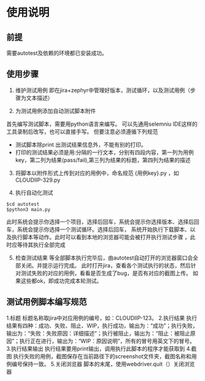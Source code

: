 # 使用说明

## 前提
 需要autotest及依赖的环境都已安装成功。

## 使用步骤

1. 维护测试用例
 即在jira+zephyr中管理好版本，测试循环，以及测试用例（步骤为文本描述）

2. 为测试用例添加自动测试脚本附件

 首先编写测试脚本，需要用python语言来编写。
 可以先通用selemniu IDE这样的工具录制后改写，也可以直接手写。
 但要注意必须遵循下列规范

   - 测试脚本除print 出测试结果信息外，不能有别的打印。
   - 打印的测试结果必须是用:分隔的一行文本，分别有四段内容，第一列为用例key，第二列为结果(pass/fail),第三列为结果的标题，第四列为结果的描述
   
3. 将脚本以附件形式上传到对应的用例中，命名规范 {用例key}.py ，如  CLOUDIIP-329.py

4. 执行自动化测试

``` 
$cd autotest
$python3 main.py

``` 
此时系统会提示你选择一个项目，选择后回车，系统会提示你选择版本、选择后回车，系统会提示你选择一个测试循环。选择后回车，
系统开始执行下载脚本、以及执行脚本等动作。此时可以看到本地的浏览器可能会被打开执行测试步骤 ，此时应等待其执行全部完成

5. 检查测试结果
等全部脚本执行完毕后，由autotest自动打开的浏览器窗口会全部关闭。并提示运行完成。
此时打开jira，查看各个测试执行的状态，然后针对测试失败的对应的用例，看看是否生成了bug，是否有对应的截图上传。
如果这些都ok，即成功完成本轮测试。

## 测试用例脚本编写规范
1.标题
标题名称取jira中对应用例的编号，如：CLOUDIIP-123。
2.执行结果
执行结果有四种：成功、失败、阻止、WIP，执行成功，输出为：“成功”；执行失败，输出为：“失败：失败原因：详细描述”；执行被阻止，输出为：“阻止：被阻止原因”；执行正在进行，输出为：“WIP：原因说明”，所有的冒号用英文下的冒号。
3.执行结果输出
执行结果要用print输出，调用执行此脚本的程序才能获取到
4.截图
执行失败的用例，截图保存在当前路径下的screenshot文件夹，截图名称和用例编号保持一致。
5.关闭浏览器
脚本的末尾，使用webdriver.quit（）关闭浏览器
